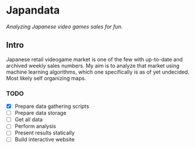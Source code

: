 # Japandata

*Analyzing Japanese video games sales for fun.*

## Intro

Japanese retail videogame market is one of the few with up-to-date and archived weekly sales numbers. My aim is to analyze that market using machine learning algorithms, which one specifically is as of yet undecided. Most likely self organizing maps.

### TODO

- [x] Prepare data gathering scripts
- [ ] Prepare data storage
- [ ] Get all data
- [ ] Perform analysis
- [ ] Present results statically
- [ ] Build interactive website
